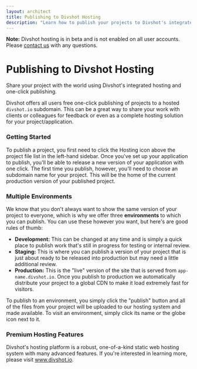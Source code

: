 ```yaml
---
layout: architect
title: Publishing to Divshot Hosting
description: "Learn how to publish your projects to Divshot's integrated static web hosting platform."
---
```


<div class="alert alert-warning"><b>Note:</b> Divshot hosting is in beta and is not enabled on all user accounts. Please <a href="/contact">contact us</a> with any questions.</div>

<h1 class='page-header'>Publishing to Divshot Hosting</h1>

<p class='lead'>Share your project with the world using Divshot's integrated hosting and one-click publishing.</p>

Divshot offers all users free one-click publishing of projects to a hosted <code>divshot.io</code> subdomain.
This can be a great way to share your work with clients or colleagues for feedback or even as a complete hosting
solution for your project/application.

### Getting Started

To publish a project, you first need to click the Hosting icon above the project file list in the left-hand sidebar.
Once you've set up your application to publish, you'll be able to release a new version of your application with one
click. The first time you publish, however, you'll need to choose an subdomain name for your project. This will be
the home of the current production version of your published project.

### Multiple Environments

We know that you don't always want to show the same version of your project to everyone, which is why we offer three
**environments** to which you can publish. You can use these however you want, but here's are good rules of thumb:

* **Development:** This can be changed at any time and is simply a quick place to publish work that's still in progress
  for testing or internal review.
* **Staging:** This is where you can publish a version of your project that is just about ready to be released into
  production but may need a little additional review.
* **Production:** This is the "live" version of the site that is served from <code>app-name.divshot.io</code>. Once you
  publish to production we automatically distribute your project to a global CDN to make it load extremely fast for
  visitors.
  
To publish to an environment, you simply click the "publish" button and all of the files from your project will be
uploaded to our hosting system and made available. To visit an environment, simply click its name or the globe icon
next to it.

### Premium Hosting Features

Divshot's hosting platform is a robust, one-of-a-kind static web hosting system with many advanced features. If you're
interested in learning more, please visit <a href="http://www.divshot.io/">www.divshot.io</a>.